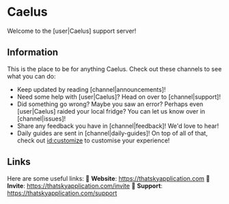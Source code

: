 # Caelus

Welcome to the [user|Caelus] support server!
## Information

This is the place to be for anything Caelus. Check out these channels to see what you can do:
- Keep updated by reading [channel|announcements]!
- Need some help with [user|Caelus]? Head on over to [channel|support]!
- Did something go wrong? Maybe you saw an error? Perhaps even [user|Caelus] raided your local fridge? You can let us know over in [channel|issues]!
- Share any feedback you have in [channel|feedback]! We'd love to hear!
- Daily guides are sent in [channel|daily-guides]!
On top of all of that, check out <id:customize> to customise your experience!
## Links

Here are some useful links:
🔗 **Website**: https://thatskyapplication.com
🔗 **Invite**: https://thatskyapplication.com/invite
🔗 **Support**: https://thatskyapplication.com/support
